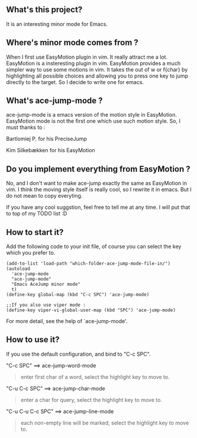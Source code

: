 ## What's this project?
It is an interesting minor mode for Emacs. 

## Where's minor mode comes from ?
 
  When I first use EasyMotion plugin in vim. It really attract me a
lot.  EasyMotion is a insteresting plugin in vim. EasyMotion
provides a much simpler way to use some motions in vim. It takes
the <number> out of <number>w or <number>f{char} by highlighting
all possible choices and allowing you to press one key to jump
directly to the target. So I decide to write one for emacs.


## What's ace-jump-mode ?

  ace-jump-mode is a emacs version of the motion style in EasyMotion.
EasyMotion mode is not the first one which use such motion style.
So, I must thanks to :

  Bartlomiej P.    for his PreciseJump

  Kim Silkebækken  for his EasyMotion


## Do you implement everything from EasyMotion ?

  No, and I don't want to make ace-jump exactly the same as
EasyMotion in vim. I think the moving style itself is really cool,
so I rewrite it in emacs. But I do not mean to copy everyting.

  If you have any cool suggstion, feel free to tell me at any
time.  I will put that to top of my TODO list :D

## How to start it?

Add the following code to your init file, of course you can select the key which you prefer to.

    (add-to-list 'load-path "which-folder-ace-jump-mode-file-in/")
    (autoload
      'ace-jump-mode
      "ace-jump-mode"
      "Emacs AceJump minor mode"
      t)
    (define-key global-map (kbd "C-c SPC") 'ace-jump-mode)
    
    ;;If you also use viper mode :
    (define-key viper-vi-global-user-map (kbd "SPC") 'ace-jump-mode)


For more detail, see the help of `ace-jump-mode'.

## How to use it?
If you use the default configuration, and bind to "C-c SPC".

"C-c SPC" ==>  ace-jump-word-mode

>enter first char of a word, select the highlight key to move to.

"C-u C-c SPC" ==>  ace-jump-char-mode

>enter a char for query, select the highlight key to move to.

"C-u C-u C-c SPC" ==>  ace-jump-line-mode

>each non-empty line will be marked, select the highlight key to move to.




